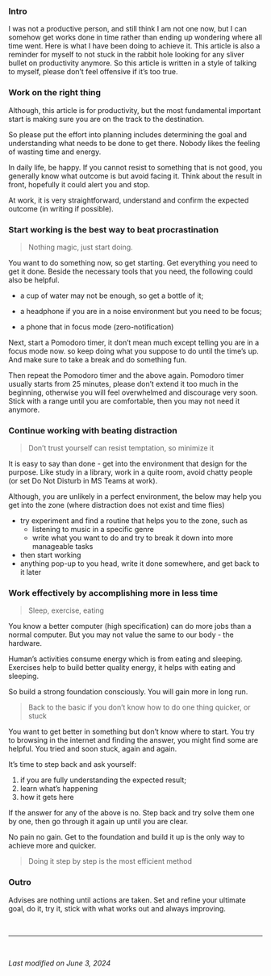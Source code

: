 ### **Intro**

I was not a productive person, and still think I am not one now, but I can somehow get works done in time rather than ending up wondering where all time went. Here is what I have been doing to achieve it. This article is also a reminder for myself to not stuck in the rabbit hole looking for any sliver bullet on productivity anymore. So this article is written in a style of talking to myself, please don’t feel offensive if it’s too true. 


### **Work on the right thing**

Although, this article is for productivity, but the most fundamental important start is making sure you are on the track to the destination. 

So please put the effort into planning includes determining the goal and understanding what needs to be done to get there. Nobody likes the feeling of wasting time and energy. 

In daily life, be happy. If you cannot resist to something that is not good, you generally know what outcome is but avoid facing it. Think about the result in front, hopefully it could alert you and stop.

At work, it is very straightforward, understand and confirm the expected outcome (in writing if possible).

### **Start working is the best way to beat procrastination**

> Nothing magic, just start doing.
> 

You want to do something now, so get starting. Get everything you need to get it done. Beside the necessary tools that you need, the following could also be helpful. 

- a cup of water may not be enough, so get a bottle of it; 

- a headphone if you are in a noise environment but you need to be focus;

- a phone that in focus mode (zero-notification)

Next, start a Pomodoro timer, it don’t mean much except telling you are in a focus mode now. so keep doing what you suppose to do until the time’s up. And make sure to take a break and do something fun.

Then repeat the Pomodoro timer and the above again. Pomodoro timer usually starts from 25 minutes, please don’t extend it too much in the beginning, otherwise you will feel overwhelmed and discourage very soon. Stick with a range until you are comfortable, then you may not need it anymore.  


### **Continue working with beating distraction**

> Don’t trust yourself can resist temptation, so minimize it
> 

It is easy to say than done - get into the environment that design for the purpose. Like study in a library, work in a quite room, avoid chatty people (or set Do Not Disturb in MS Teams at work). 

Although, you are unlikely in a perfect environment, the below may help you get into the zone (where distraction does not exist and time flies)

- try experiment and find a routine that helps you to the zone, such as
    - listening to music in a specific genre
    - write what you want to do and try to break it down into more manageable tasks
- then start working
- anything pop-up to you head, write it done somewhere, and get back to it later


### **Work effectively by accomplishing more in less time**

> Sleep, exercise, eating
> 

You know a better computer (high specification) can do more jobs than a normal computer. But you may not value the same to our body - the hardware. 

Human’s activities consume energy which is from eating and sleeping. Exercises help to build better quality energy, it helps with eating and sleeping.

So build a strong foundation consciously. You will gain more in long run.

> Back to the basic if you don’t know how to do one thing quicker, or stuck
> 

You want to get better in something but don’t know where to start. You try to browsing in the internet and finding the answer, you might find some are helpful. You tried and soon stuck, again and again.

It’s time to step back and ask yourself:
1.  if you are fully understanding the expected result;
2.  learn what’s happening
3.  how it gets here

If the answer for any of the above is no. Step back and try solve them one by one, then go through it again up until you are clear.

No pain no gain. Get to the foundation and build it up is the only way to achieve more and quicker.

> Doing it step by step is the most efficient method
> 


### **Outro**

Advises are nothing until actions are taken. Set and refine your ultimate goal, do it, try it, stick with what works out and always improving. 


&nbsp;

---

&nbsp;

*Last modified on June 3, 2024*
